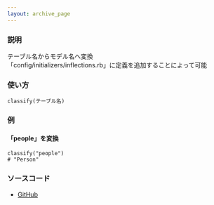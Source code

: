 ```yaml
---
layout: archive_page
---
```

### 説明
テーブル名からモデル名へ変換  
「config/initializers/inflections.rb」に定義を追加することによって可能

### 使い方
    classify(テーブル名)

### 例
#### 「people」を変換
    classify("people")
    # "Person"

### ソースコード
* [GitHub](https://github.com/rails/rails/blob/ac30e389ecfa0e26e3d44c1eda8488ddf63b3ecc/activesupport/lib/active_support/inflector/methods.rb#L201)
